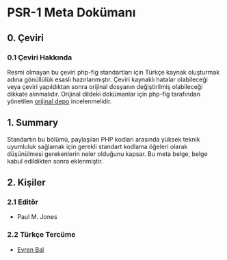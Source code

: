 # PSR-1 Meta Dokümanı

## 0. Çeviri
### 0.1 Çeviri Hakkında
Resmi olmayan bu çeviri php-fig standartları için Türkçe kaynak oluşturmak adına
gönüllülük esaslı hazırlanmıştır. Çeviri kaynaklı hatalar olabileceği veya
çeviri yapıldıktan sonra orijinal dosyanın değiştirilmiş olabileceği dikkate
alınmalıdır. Orijinal dildeki dokümanlar için php-fig tarafından yönetilen
[orijinal depo][figstandards] incelenmelidir.

[figstandards]: https://github.com/php-fig/

## 1. Summary

Standartın bu bölümü, paylaşılan PHP kodları arasında yüksek teknik uyumluluk
sağlamak için gerekli standart kodlama öğeleri olarak düşünülmesi gerekenlerin
neler olduğunu kapsar. Bu meta belge, belge kabul edildikten sonra eklenmiştir.

## 2. Kişiler

### 2.1 Editör

* Paul M. Jones

### 2.2 Türkçe Tercüme

* [Evren Bal][@benevrenbal]

[@benevrenbal]: https://www.linkedin.com/in/evrenbal